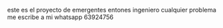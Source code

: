 este es el proyecto  de   emergentes   entones ingeniero  cualquier problema    me escribe a mi whatsapp 63924756
